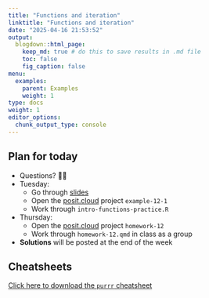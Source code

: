 ```yaml
---
title: "Functions and iteration"
linktitle: "Functions and iteration"
date: "2025-04-16 21:53:52"
output:
  blogdown::html_page:
    keep_md: true # do this to save results in .md file
    toc: false
    fig_caption: false
menu:
  examples:
    parent: Examples
    weight: 1
type: docs
weight: 1
editor_options:
  chunk_output_type: console
---
```


## Plan for today
- Questions? :raising_hand_woman:
- Tuesday:
  - Go through [slides](/content/12-content/)
  - Open the [posit.cloud](http://posit.cloud) project `example-12-1`
  - Work through `intro-functions-practice.R`
- Thursday:
  - Open the [posit.cloud](http://posit.cloud) project `homework-12`
  - Work through `homework-12.qmd` in class as a group
- **Solutions** will be posted at the end of the week


## Cheatsheets

[Click here to download the `purrr` cheatsheet](https://rstudio.github.io/cheatsheets/purrr.pdf)
